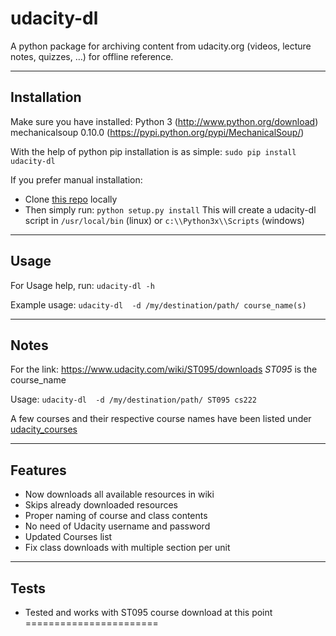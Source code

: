 udacity-dl
===========

A python package for archiving content from udacity.org (videos,
lecture notes, quizzes, …) for offline reference.

-------------
Installation
-------------

Make sure you have installed:
Python 3 (http://www.python.org/download)
mechanicalsoup 0.10.0 (https://pypi.python.org/pypi/MechanicalSoup/)

With the help of python pip installation is as simple:
`sudo pip install udacity-dl`

If you prefer manual installation:
- Clone [this repo]() locally
- Then simply run: `python setup.py install`
This will create a udacity-dl script in `/usr/local/bin` (linux) or
`c:\\Python3x\\Scripts` (windows)


------
Usage
------
For Usage help, run:
`udacity-dl -h`

Example usage:
`udacity-dl  -d /my/destination/path/ course_name(s)`


------
Notes
------
For the link: https://www.udacity.com/wiki/ST095/downloads *ST095* is the course_name

Usage:
`udacity-dl  -d /my/destination/path/ ST095 cs222`

A few courses and their respective course names have been listed under
[udacity_courses](/udacity_courses.md)


---------
Features
---------

* Now downloads all available resources in wiki
* Skips already downloaded resources
* Proper naming of course and class contents
* No need of Udacity username and password
* Updated Courses list
* Fix class downloads with multiple section per unit


--------
Tests
---------

* Tested and works with ST095 course download at this point
=======================




